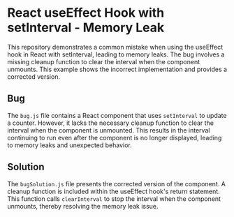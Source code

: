 # React useEffect Hook with setInterval - Memory Leak
This repository demonstrates a common mistake when using the useEffect hook in React with setInterval, leading to memory leaks.  The bug involves a missing cleanup function to clear the interval when the component unmounts. This example shows the incorrect implementation and provides a corrected version.

## Bug
The `bug.js` file contains a React component that uses `setInterval` to update a counter. However, it lacks the necessary cleanup function to clear the interval when the component is unmounted. This results in the interval continuing to run even after the component is no longer displayed, leading to memory leaks and unexpected behavior. 

## Solution
The `bugSolution.js` file presents the corrected version of the component.  A cleanup function is included within the useEffect hook's return statement. This function calls `clearInterval` to stop the interval when the component unmounts, thereby resolving the memory leak issue.
